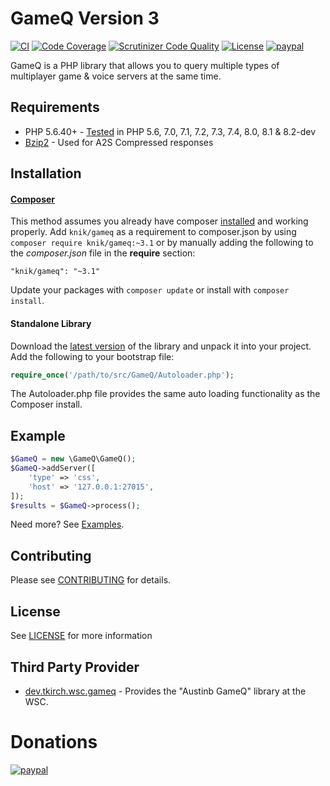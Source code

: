 # GameQ Version 3
[![CI](https://github.com/Austinb/GameQ/actions/workflows/Tests.yml/badge.svg)](https://github.com/Austinb/GameQ/actions/workflows/Tests.yml)
[![Code Coverage](https://scrutinizer-ci.com/g/Austinb/GameQ/badges/coverage.png?b=v3)](https://scrutinizer-ci.com/g/Austinb/GameQ/?branch=v3)
[![Scrutinizer Code Quality](https://scrutinizer-ci.com/g/Austinb/GameQ/badges/quality-score.png?b=v3&style=flat-square)](https://scrutinizer-ci.com/g/Austinb/GameQ/?branch=v3)
[![License](https://img.shields.io/badge/license-LGPL-blue.svg?style=flat)](https://packagist.org/packages/austinb/gameq)
[![paypal](https://www.paypalobjects.com/en_US/i/btn/btn_donateCC_LG.gif)](https://www.paypal.com/cgi-bin/webscr?cmd=_s-xclick&hosted_button_id=VAU2KADATP5PU)

GameQ is a PHP library that allows you to query multiple types of multiplayer game & voice servers at the same time.

## Requirements
* PHP 5.6.40+ - [Tested](https://github.com/Austinb/GameQ/actions/workflows/Tests.yml) in PHP 5.6, 7.0, 7.1, 7.2, 7.3, 7.4, 8.0, 8.1 & 8.2-dev
* [Bzip2](http://www.php.net/manual/en/book.bzip2.php) - Used for A2S Compressed responses

## Installation
#### [Composer](https://getcomposer.org/)
This method assumes you already have composer [installed](https://getcomposer.org/doc/00-intro.md) and working properly. Add `knik/gameq` as a requirement to composer.json by using `composer require knik/gameq:~3.1` or by manually adding the following to the *composer.json* file in the **require** section:

```
"knik/gameq": "~3.1"
```

Update your packages with `composer update` or install with `composer install`.

#### Standalone Library
Download the [latest version](https://github.com/Austinb/GameQ/releases) of the library and unpack it into your project.  Add the following to your bootstrap file:
```php
require_once('/path/to/src/GameQ/Autoloader.php');
```
The Autoloader.php file provides the same auto loading functionality as the Composer install.

## Example
```php
$GameQ = new \GameQ\GameQ();
$GameQ->addServer([
    'type' => 'css',
    'host' => '127.0.0.1:27015',
]);
$results = $GameQ->process();
```
Need more?  See [Examples](https://github.com/Austinb/GameQ/wiki/Examples-v3).

## Contributing 
 
Please see [CONTRIBUTING](CONTRIBUTING.md) for details.

## License
See [LICENSE](LICENSE.lgpl) for more information

## Third Party Provider

* [dev.tkirch.wsc.gameq](https://github.com/tkirchDev/dev.tkirch.wsc.gameq) - Provides the "Austinb GameQ" library at the WSC.

Donations
=========
[![paypal](https://www.paypalobjects.com/en_US/i/btn/btn_donateCC_LG.gif)](https://www.paypal.com/cgi-bin/webscr?cmd=_s-xclick&hosted_button_id=VAU2KADATP5PU)
